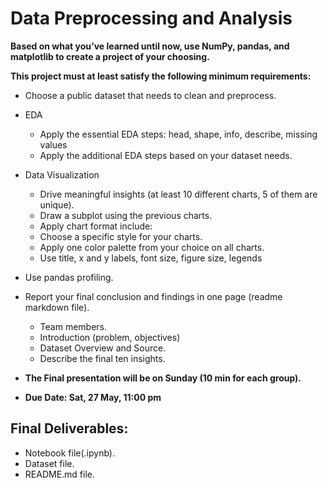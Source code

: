 # Data Preprocessing and Analysis

**Based on what you’ve learned until now, use NumPy, pandas, and matplotlib to create a project of your choosing.**

**This project must at least satisfy the following minimum requirements:**

- Choose a public dataset that needs to clean and preprocess.
- EDA
    - Apply the essential EDA steps: head, shape, info, describe, missing values
    - Apply the additional EDA steps based on your dataset needs.
- Data Visualization
    - Drive meaningful insights (at least 10 different charts, 5 of them are unique).
    - Draw a subplot using the previous charts.
    - Apply chart format include:
    - Choose a specific style for your charts.
    - Apply one color palette from your choice on all charts.
    - Use title, x and y labels, font size, figure size, legends
- Use pandas profiling.
- Report your final conclusion and findings in one page (readme markdown file).
    - Team members.
    - Introduction (problem, objectives)
    - Dataset Overview and Source.
    - Describe the final ten insights.


- **The Final presentation will be on Sunday (10 min for each group).**
- **Due Date: Sat, 27 May, 11:00 pm**
## Final Deliverables:
- Notebook file(.ipynb).
- Dataset file.
- README.md file.

